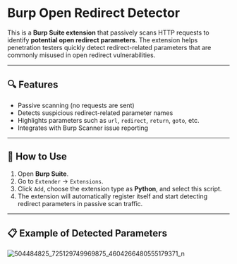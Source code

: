 # Burp Open Redirect Detector

This is a **Burp Suite extension** that passively scans HTTP requests to identify **potential open redirect parameters**. The extension helps penetration testers quickly detect redirect-related parameters that are commonly misused in open redirect vulnerabilities.

---

## 🔍 Features
- Passive scanning (no requests are sent)
- Detects suspicious redirect-related parameter names
- Highlights parameters such as `url`, `redirect`, `return`, `goto`, etc.
- Integrates with Burp Scanner issue reporting

---

## 🚀 How to Use

1. Open **Burp Suite**.
2. Go to `Extender` → `Extensions`.
3. Click `Add`, choose the extension type as **Python**, and select this script.
4. The extension will automatically register itself and start detecting redirect parameters in passive scan traffic.

---

## 📋 Example of Detected Parameters

![504484825_725129749969875_4604266480555179371_n](https://github.com/user-attachments/assets/d65979e0-007b-44dd-929e-46c9690d7831)
